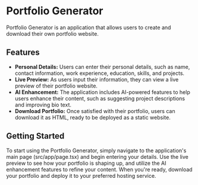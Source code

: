 # **Portfolio Generator**

Portfolio Generator is an application that allows users to create and download their own portfolio website. 

## Features

*   **Personal Details:** Users can enter their personal details, such as name, contact information, work experience, education, skills, and projects.
*   **Live Preview:** As users input their information, they can view a live preview of their portfolio website.
*   **AI Enhancement:** The application includes AI-powered features to help users enhance their content, such as suggesting project descriptions and improving bio text.
*   **Download Portfolio:** Once satisfied with their portfolio, users can download it as HTML, ready to be deployed as a static website.

## Getting Started

To start using the Portfolio Generator, simply navigate to the application's main page (src/app/page.tsx) and begin entering your details. Use the live preview to see how your portfolio is shaping up, and utilize the AI enhancement features to refine your content. When you're ready, download your portfolio and deploy it to your preferred hosting service.
